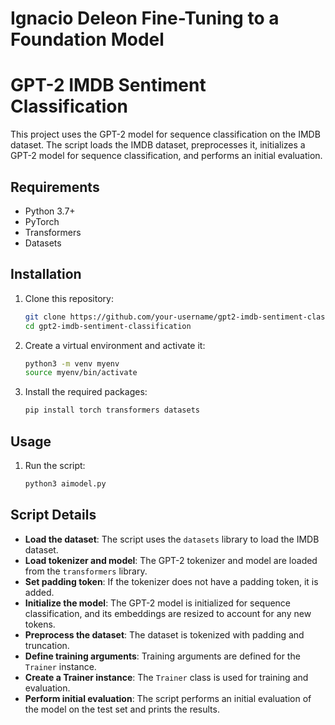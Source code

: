 # Ignacio Deleon Fine-Tuning to a Foundation Model 
# GPT-2 IMDB Sentiment Classification

This project uses the GPT-2 model for sequence classification on the IMDB dataset. The script loads the IMDB dataset, preprocesses it, initializes a GPT-2 model for sequence classification, and performs an initial evaluation.

## Requirements

- Python 3.7+
- PyTorch
- Transformers
- Datasets

## Installation

1. Clone this repository:
   ```bash
   git clone https://github.com/your-username/gpt2-imdb-sentiment-classification.git
   cd gpt2-imdb-sentiment-classification
   ```

2. Create a virtual environment and activate it:
   ```bash
   python3 -m venv myenv
   source myenv/bin/activate
   ```

3. Install the required packages:
   ```bash
   pip install torch transformers datasets
   ```

## Usage

1. Run the script:
   ```bash
   python3 aimodel.py
   ```

## Script Details

- **Load the dataset**: The script uses the `datasets` library to load the IMDB dataset.
- **Load tokenizer and model**: The GPT-2 tokenizer and model are loaded from the `transformers` library.
- **Set padding token**: If the tokenizer does not have a padding token, it is added.
- **Initialize the model**: The GPT-2 model is initialized for sequence classification, and its embeddings are resized to account for any new tokens.
- **Preprocess the dataset**: The dataset is tokenized with padding and truncation.
- **Define training arguments**: Training arguments are defined for the `Trainer` instance.
- **Create a Trainer instance**: The `Trainer` class is used for training and evaluation.
- **Perform initial evaluation**: The script performs an initial evaluation of the model on the test set and prints the results.

